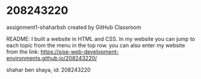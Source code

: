 # 208243220
assignment1-shaharbsh created by GitHub Classroom

README:
I built a website in HTML and CSS.
In my website you can jump to each topic from the menu in the top row.
you can also enter my website from the link:
 https://sise-web-development-environments.github.io/208243220/

shahar ben shaya,
id: 208243220


